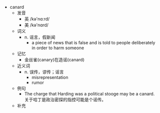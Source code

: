 - canard
  - 发音
    - 英 /kə'nɑːrd/
    - 美 /kə'nɑrd/
  - 词义
    - n. 谣言，假新闻
      - a piece of news that is false and is told to people deliberately in order to harm someone
  - 记忆
    - 金丝雀(canary)在造谣(canard)
  - 近义词
    - n. 误传，谬传；谣言
      - misrepresentation
      - rumor
  - 例句
    - The charge that Harding was a political stooge may be a canard. 关于哈丁是政治密探的指控可能是个谣传。
  - 补充